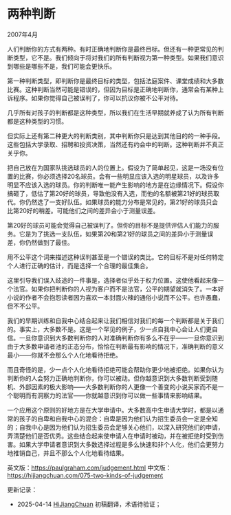 


# 两种判断

2007年4月

人们判断你的方式有两种。有时正确地判断你是最终目标。但还有一种更常见的判断类型，它不是。我们倾向于将对我们的所有判断视为第一种类型。如果我们意识到哪些是哪些不是，我们可能会更快乐。

第一种判断类型，即判断你是最终目标的类型，包括法庭案件、课堂成绩和大多数比赛。这种判断当然可能是错误的，但因为目标是正确地判断你，通常会有某种上诉程序。如果你觉得自己被误判了，你可以抗议你被不公平对待。

几乎所有对孩子的判断都是这种类型，所以我们在生活早期就养成了认为所有判断都是这种类型的习惯。

但实际上还有第二种更大的判断类别，其中判断你只是达到其他目的的一种手段。这些包括大学录取、招聘和投资决策，当然还有约会中的判断。这种判断并不真正关乎你。

把自己放在为国家队挑选球员的人的位置上。假设为了简单起见，这是一场没有位置的比赛，你必须选择20名球员。会有一些明显应该入选的明星球员，以及许多明显不应该入选的球员。你的判断唯一能产生影响的地方是在边缘情况下。假设你搞砸了，低估了第20好的球员，导致他没有入选，而他的名额被第21好的球员取代。你仍然选了一支好队伍。如果球员的能力分布是常见的，第21好的球员只会比第20好的稍差。可能他们之间的差异会小于测量误差。

第20好的球员可能会觉得自己被误判了。但你的目标不是提供评估人们能力的服务。它是为了挑选一支队伍，如果第20和第21好的球员之间的差异小于测量误差，你仍然做到了最佳。

用不公平这个词来描述这种误判甚至是一个错误的类比。它的目标不是对任何特定个人进行正确的估计，而是选择一个合理的最佳集合。

这里引导我们误入歧途的一件事是，选择者似乎处于权力位置。这使他看起来像一个法官。如果你把判断你的人视为客户而不是法官，公平的期望就消失了。一本好小说的作者不会抱怨读者因为喜欢一本封面火辣的通俗小说而不公平。也许愚蠢，但不不公平。

我们的早期训练和自我中心结合起来让我们相信对我们的每一个判断都是关于我们的。事实上，大多数不是。这是一个罕见的例子，少一点自我中心会让人们更自信。一旦你意识到大多数判断你的人对准确判断你有多么不在乎——一旦你意识到由于大多数申请者池的正态分布，恰恰在判断最有影响的情况下，准确判断的意义最小——你就不会那么个人化地看待拒绝。

而且奇怪的是，少一点个人化地看待拒绝可能会帮助你更少地被拒绝。如果你认为判断你的人会努力正确地判断你，你可以被动。但你越意识到大多数判断受到随机、外部因素的极大影响——大多数判断你的人更像一个善变的小说买家而不是一个聪明而有洞察力的法官——你就越意识到你可以做一些事情来影响结果。

一个应用这个原则的好地方是在大学申请中。大多数高中生申请大学时，都是以通常的孩子的自卑和自我中心的混合：自卑是因为他们认为招生委员会一定是全知的；自我中心是因为他们认为招生委员会足够关心他们，以深入研究他们的申请，弄清楚他们是否优秀。这些结合起来使申请人在申请时被动，并在被拒绝时受到伤害。如果大学申请者意识到大多数选择过程是多么快速和非个人化，他们会更努力地推销自己，并且不那么个人化地看待结果。

英文版：https://paulgraham.com/judgement.html
中文版：https://hijiangchuan.com/075-two-kinds-of-judgement



更新记录：
- 2025-04-14 [HiJiangChuan](https://hijiangchuan.com) 初稿翻译，术语待验证； 

